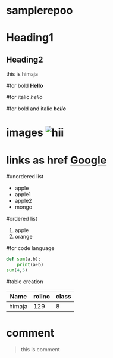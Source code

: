 # samplerepoo

# Heading1
## Heading2

<p>this is himaja</p>

#for bold **Hello**

#for italic *hello*

#for bold and italic ***hello***

# images  ![hii]()

# links as href  [Google](https://www.google.com/)
 
 #unordered list 
 - apple
  - apple1
  - apple2
 - mongo
 
 #ordered list
  1. apple
  2. orange
  
  
  #for code language 
  ```python
  def sum(a,b):
      print(a+b)
  sum(4,5)
  ```
  
  #table creation
  
  Name | rollno| class
  ----|-------------|-----
  himaja|129|8
  
  
  # comment
  >this is comment
  
